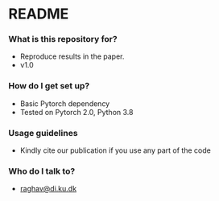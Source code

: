 # README #

### What is this repository for? ###

* Reproduce results in the paper. 
* v1.0

### How do I get set up? ###

* Basic Pytorch dependency
* Tested on Pytorch 2.0, Python 3.8


### Usage guidelines ###

* Kindly cite our publication if you use any part of the code

### Who do I talk to? ###

* raghav@di.ku.dk

